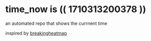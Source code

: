 # time_now is (( 1710313200378 ))

an automated repo that shows the currnent time

inspired by [breakingheatmap](https://github.com/breakingheatmap/breakingheatmap)